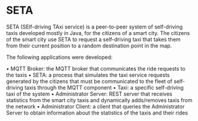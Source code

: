 # SETA
SETA (SElf-driving TAxi service) is a peer-to-peer system of self-driving taxis developed mostly in Java, for the citizens of a smart city.
The citizens of the smart city use SETA to request a self-driving taxi that takes them from their current position to a random destination point in the map.

The following applications were developed:

• MQTT Broker: the MQTT broker that communicates the ride requests to the taxis
• SETA: a process that simulates the taxi service requests generated by the citizens that must be communicated to the fleet of self-driving taxis through the MQTT component
• Taxi: a specific self-driving taxi of the system
• Administrator Server: REST server that receives statistics from the smart city taxis and dynamically adds/removes taxis from the network
• Administrator Client: a client that queries the Administrator Server to obtain information about the statistics of the taxis and their rides
